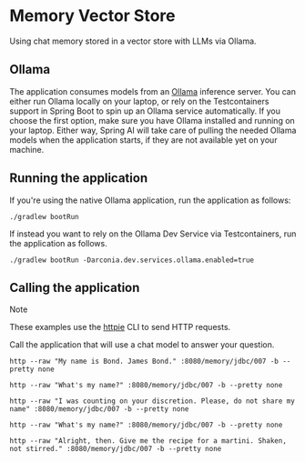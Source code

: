 # Memory Vector Store

Using chat memory stored in a vector store with LLMs via Ollama.

## Ollama

The application consumes models from an [Ollama](https://ollama.ai) inference server. You can either run Ollama locally on your laptop,
or rely on the Testcontainers support in Spring Boot to spin up an Ollama service automatically.
If you choose the first option, make sure you have Ollama installed and running on your laptop.
Either way, Spring AI will take care of pulling the needed Ollama models when the application starts,
if they are not available yet on your machine.

## Running the application

If you're using the native Ollama application, run the application as follows:

```shell
./gradlew bootRun
```

If instead you want to rely on the Ollama Dev Service via Testcontainers, run the application as follows.

```shell
./gradlew bootRun -Darconia.dev.services.ollama.enabled=true
```

## Calling the application

> [!NOTE]
> These examples use the [httpie](https://httpie.io) CLI to send HTTP requests.

Call the application that will use a chat model to answer your question.

```shell
http --raw "My name is Bond. James Bond." :8080/memory/jdbc/007 -b --pretty none
```

```shell
http --raw "What's my name?" :8080/memory/jdbc/007 -b --pretty none
```

```shell
http --raw "I was counting on your discretion. Please, do not share my name" :8080/memory/jdbc/007 -b --pretty none
```

```shell
http --raw "What's my name?" :8080/memory/jdbc/007 -b --pretty none
```

```shell
http --raw "Alright, then. Give me the recipe for a martini. Shaken, not stirred." :8080/memory/jdbc/007 -b --pretty none
```
